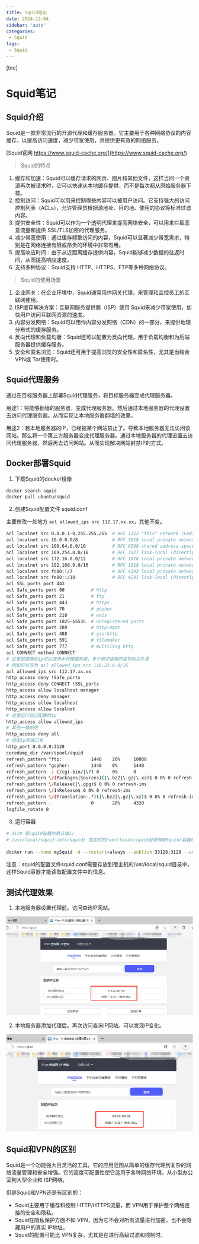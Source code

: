 ```yaml
---
title: Squid笔记
date: 2024-12-04
sidebar: 'auto'
categories: 
 - Squid
tags:
 - Squid
---
```


[toc]

# Squid笔记

## Squid介绍

Squid是一款非常流行的开源代理和缓存服务器。它主要用于各种网络协议的内容缓存，以提高访问速度，减少带宽使用，并提供更有效的网络服务。

[Squid官网 https://www.squid-cache.org/](https://www.squid-cache.org/)

> Squid的特点

1. 缓存和加速：Squid可以缓存请求的网页、图片和其他文件，这样当同一个资源再次被请求时，它可以快速从本地缓存提供，而不是每次都从原始服务器下载。
2. 控制访问：Squid可以用来控制哪些内容可以被用户访问。它支持强大的访问控制列表（ACLs），允许管理员根据源地址、目的地、使用的协议等标准过滤内容。
3. 提供安全性：Squid可以作为一个透明代理来提高网络安全，可以用来拦截恶意流量和提供 SSL/TLS加密的代理服务。
4. 减少带宽使用：通过缓存频繁访问的内容，Squid可以显著减少带宽需求，特别是在网络连接有限或昂贵的环境中非常有用。
5. 提高响应时间：由于从近距离缓存提供内容，Squid能够减少数据的往返时间，从而提高响应速度。
6. 支持多种协议：Squid支持 HTTP、HTTPS、FTP等多种网络协议。

> Squid的使用场景

1. 企业网关：在企业环境中，Squid通常用作网关代理，来管理和监控员工的互联网使用。
2. ISP缓存解决方案：互联网服务提供商（ISP）使用 Squid来减少带宽使用，加快用户访问互联网资源的速度。
3. 内容分发网络：Squid可以用作内容分发网络（CDN）的一部分，来提供地理分布式的缓存服务。
4. 反向代理和负载均衡：Squid还可以配置为反向代理，用于负载均衡和为后端服务器提供缓存服务。
5. 安全和匿名浏览：Squid还可用于提高浏览的安全性和匿名性，尤其是当结合 VPN或 Tor使用时。

## Squid代理服务

通过在目标服务器上部署Squid代理服务，将目标服务器变成代理服务器。

用途1：将能够翻墙的服务器，变成代理服务器。然后通过本地服务器的代理设置去访问代理服务器。从而实现让本地服务器翻墙的效果。

用途2：若本地服务器的IP，已经被某个网站禁止了。导致本地服务器无法访问该网站。那么将一个第三方服务器变成代理服务器。通过本地服务器的代理设置去访问代理服务器，然后再去访问网站。从而实现解决网站封禁IP的方式。

## Docker部署Squid

1. 下载Squid的docker镜像

```bash
docker search squid
docker pull ubuntu/squid
```

2. 创建Squid配置文件 squid.conf

主要修改一处地方 `acl allowed_ips src 112.17.xx.xx`，其他不变。

```bash
acl localnet src 0.0.0.1-0.255.255.255  # RFC 1122 "this" network (LAN)
acl localnet src 10.0.0.0/8             # RFC 1918 local private network (LAN)
acl localnet src 100.64.0.0/10          # RFC 6598 shared address space (CGN)
acl localnet src 169.254.0.0/16         # RFC 3927 link-local (directly plugged) machines
acl localnet src 172.16.0.0/12          # RFC 1918 local private network (LAN)
acl localnet src 192.168.0.0/16         # RFC 1918 local private network (LAN)
acl localnet src fc00::/7               # RFC 4193 local private network range
acl localnet src fe80::/10              # RFC 4291 link-local (directly plugged) machines
acl SSL_ports port 443
acl Safe_ports port 80          # http
acl Safe_ports port 21          # ftp
acl Safe_ports port 443         # https
acl Safe_ports port 70          # gopher
acl Safe_ports port 210         # wais
acl Safe_ports port 1025-65535  # unregistered ports
acl Safe_ports port 280         # http-mgmt
acl Safe_ports port 488         # gss-http
acl Safe_ports port 591         # filemaker
acl Safe_ports port 777         # multiling http
acl CONNECT method CONNECT
# 这里配置哪些ip可以使用本代理服务器，多个用空格隔开或写到文件里
# 例如可以写为 acl allowed_ips src 116.23.0.0/16 
acl allowed_ips src 112.17.xx.xx
http_access deny !Safe_ports
http_access deny CONNECT !SSL_ports
http_access allow localhost manager
http_access deny manager
http_access allow localhost
http_access allow localnet
# 这里运行自己配置的ip
http_access allow allowed_ips
# 其他一律拒绝
http_access deny all
# 绑定ip和端口号
http_port 0.0.0.0:3128
coredump_dir /var/spool/squid
refresh_pattern ^ftp:           1440    20%     10080
refresh_pattern ^gopher:        1440    0%      1440
refresh_pattern -i (/cgi-bin/|\?) 0     0%      0
refresh_pattern \/(Packages|Sources)(|\.bz2|\.gz|\.xz)$ 0 0% 0 refresh-ims
refresh_pattern \/Release(|\.gpg)$ 0 0% 0 refresh-ims
refresh_pattern \/InRelease$ 0 0% 0 refresh-ims
refresh_pattern \/(Translation-.*)(|\.bz2|\.gz|\.xz)$ 0 0% 0 refresh-ims
refresh_pattern .               0       20%     4320
logfile_rotate 0

```

3. 运行容器

```bash
# 3128 是Squid容器的默认端口
# /usr/local/squid:/etc/squid/ 宿主机的/usr/local/squid目录映射Squidr容器的/etc/squid/目录。

docker run --name mySquid -d --restart=always --publish 33128:3128 --volume /usr/local/squid:/etc/squid/ ubuntu/squid:latest
```

注意：squid的配置文件squid.conf需要存放到宿主机的/usr/local/squid目录中，这样Squid容器才能读取配置文件中的信息。

## 测试代理效果

1. 本地服务器设置代理前。访问查询IP网站。

![squid_20241204101713.png](../blog_img/squid_20241204101713.png)

2. 本地服务器添加代理后。再次访问查询IP网站。可以发现IP变化。

![squid_20241204102516.png](../blog_img/squid_20241204102516.png)


## Squid和VPN的区别

Squid是一个功能强大且灵活的工具，它的应用范围从简单的缓存代理到复杂的网络流量管理和安全增强。它的高度可配置性使它适用于各种网络环境，从小型办公室到大型企业和 ISP网络。

但是Squid和VPN还是有区别的：
- Squid主要用于缓存和控制 HTTP/HTTPS流量，而 VPN用于保护整个网络连接的安全和隐私。
- Squid在隐私保护方面不如 VPN，因为它不会对所有流量进行加密，也不会隐藏用户的真实 IP地址。
- Squid的配置可能比 VPN复杂，尤其是在进行高级过滤和控制时。

